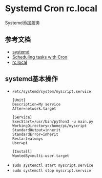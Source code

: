 # Systemd Cron rc.local

Systemd添加服务

## 参考文档

* [systemd](https://www.raspberrypi.org/documentation/linux/usage/systemd.md)
* [Scheduling tasks with Cron](https://www.raspberrypi.org/documentation/linux/usage/cron.md)
* [rc.local](https://www.raspberrypi.org/documentation/linux/usage/rc-local.md)

## systemd基本操作

* `/etc/systemd/system/myscript.service`
  ```
  [Unit]
  Description=My service
  After=network.target
  
  [Service]
  ExecStart=/usr/bin/python3 -u main.py
  WorkingDirectory=/home/pi/myscript
  StandardOutput=inherit
  StandardError=inherit
  Restart=always
  User=pi
  
  [Install]
  WantedBy=multi-user.target
  ```
* `sudo systemctl start myscript.service`
* `sudo systemctl stop myscript.service`